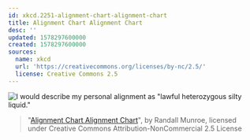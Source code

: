 ```yaml
---
id: xkcd.2251-alignment-chart-alignment-chart
title: Alignment Chart Alignment Chart
desc: ''
updated: 1578297600000
created: 1578297600000
sources:
  name: xkcd
  url: 'https://creativecommons.org/licenses/by-nc/2.5/'
  license: Creative Commons 2.5
---
```

![I would describe my personal alignment as "lawful heterozygous silty liquid."](https://imgs.xkcd.com/comics/alignment_chart_alignment_chart.png)
> "[Alignment Chart Alignment Chart](https://xkcd.com/2251/)", by Randall Munroe, licensed under Creative Commons Attribution-NonCommercial 2.5 License
